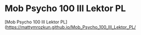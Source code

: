 # Mob Psycho 100 III Lektor PL
[Mob Psycho 100 III Lektor PL](https://mattymrozkun.github.io/Mob_Psycho_100_III_Lektor_PL/

